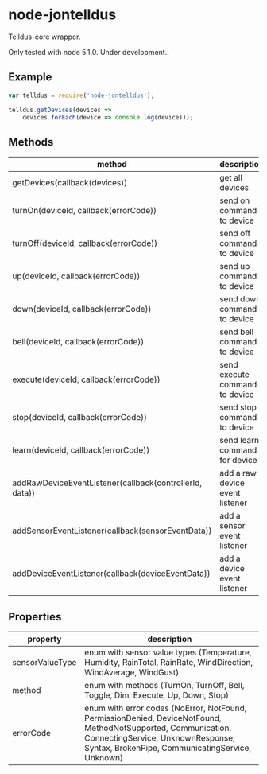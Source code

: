 # node-jontelldus
Telldus-core wrapper.

Only tested with node 5.1.0. Under development..

## Example

```javascript
var telldus = require('node-jontelldus');

telldus.getDevices(devices => 
	devices.forEach(device => console.log(device)));
```

## Methods
| method | description |
|--------|-------------|
| getDevices(callback(devices)) | get all devices |
| turnOn(deviceId, callback(errorCode)) | send on command to device | 
| turnOff(deviceId, callback(errorCode)) | send off command to device |
| up(deviceId, callback(errorCode)) | send up command to device |
| down(deviceId, callback(errorCode)) | send down command to device |
| bell(deviceId, callback(errorCode)) | send bell command to device |
| execute(deviceId, callback(errorCode)) | send execute command to device |
| stop(deviceId, callback(errorCode)) | send stop command to device |
| learn(deviceId, callback(errorCode)) | send learn command for device |
| addRawDeviceEventListener(callback(controllerId, data)) | add a raw device event listener |
| addSensorEventListener(callback(sensorEventData)) | add a sensor event listener |
| addDeviceEventListener(callback(deviceEventData)) | add a device event listener |

## Properties
| property | description |
|----------|-------------|
| sensorValueType | enum with sensor value types (Temperature, Humidity, RainTotal, RainRate, WindDirection, WindAverage, WindGust) |
| method | enum with methods (TurnOn, TurnOff, Bell, Toggle, Dim, Execute, Up, Down, Stop) |
| errorCode | enum with error codes (NoError, NotFound, PermissionDenied, DeviceNotFound, MethodNotSupported, Communication, ConnectingService, UnknownResponse, Syntax, BrokenPipe, CommunicatingService, Unknown) |

